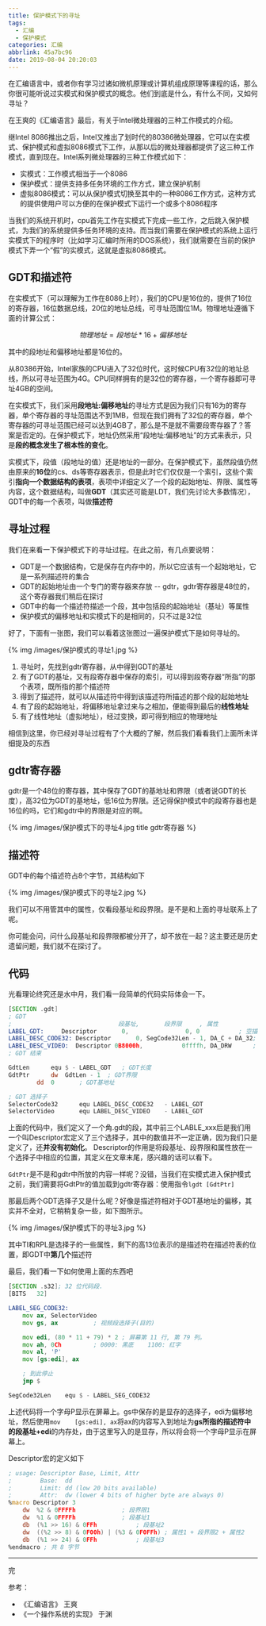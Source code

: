 ```yaml
---
title: 保护模式下的寻址
tags:
  - 汇编
  - 保护模式
categories: 汇编
abbrlink: 45a7bc96
date: 2019-08-04 20:20:03
---
```


在汇编语言中，或者你有学习过诸如微机原理或计算机组成原理等课程的话，那么你很可能听说过实模式和保护模式的概念。他们到底是什么，有什么不同，又如何寻址？

在王爽的《汇编语言》最后，有关于Intel微处理器的三种工作模式的介绍。

继Intel 8086推出之后，Intel又推出了划时代的80386微处理器，它可以在实模式、保护模式和虚拟8086模式下工作，从那以后的微处理器都提供了这三种工作模式，直到现在。Intel系列微处理器的三种工作模式如下：

- 实模式：工作模式相当于一个8086
- 保护模式：提供支持多任务环境的工作方式，建立保护机制
- 虚拟8086模式：可以从保护模式切换至其中的一种8086工作方式，这种方式的提供使用户可以方便的在保护模式下运行一个或多个8086程序

当我们的系统开机时，cpu首先工作在实模式下完成一些工作，之后跳入保护模式，为我们的系统提供多任务环境的支持。而当我们需要在保护模式的系统上运行实模式下的程序时（比如学习汇编时所用的DOS系统），我们就需要在当前的保护模式下弄一个“假”的实模式，这就是虚拟8086模式。

## GDT和描述符

在实模式下（可以理解为工作在8086上时），我们的CPU是16位的，提供了16位的寄存器，16位数据总线，20位的地址总线，可寻址范围位1M。物理地址遵循下面的计算公式：

$$
物理地址 = 段地址 * 16 + 偏移地址
$$

其中的段地址和偏移地址都是16位的。

从80386开始，Intel家族的CPU进入了32位时代，这时候CPU有32位的地址总线，所以可寻址范围为4G。CPU同样拥有的是32位的寄存器，一个寄存器即可寻址4GB的空间。

在实模式下，我们采用**段地址:偏移地址**的寻址方式是因为我们只有16为的寄存器，单个寄存器的寻址范围达不到1MB，但现在我们拥有了32位的寄存器，单个寄存器的可寻址范围已经可以达到4GB了，那么是不是就不需要段寄存器了？答案是否定的。在保护模式下，地址仍然采用“段地址:偏移地址”的方式来表示，只是**段的概念发生了根本性的变化**。

实模式下，段值（段地址的值）还是地址的一部分。在保护模式下，虽然段值仍然由原来的**16位**的cs、ds等寄存器表示，但是此时它们仅仅是一个索引，这些个索引**指向一个数据结构的表项**，表项中详细定义了一个段的起始地址、界限、属性等内容，这个数据结构，叫做**GDT**（其实还可能是LDT，我们先讨论大多数情况），GDT中的每一个表项，叫做**描述符**

## 寻址过程

我们在来看一下保护模式下的寻址过程。在此之前，有几点要说明：

- GDT是一个数据结构，它是保存在内存中的，所以它应该有一个起始地址，它是一系列描述符的集合
- GDT的起始地址由一个专门的寄存器来存放 -- gdtr，gdtr寄存器是48位的，这个寄存器我们稍后在探讨
- GDT中的每一个描述符描述一个段，其中包括段的起始地址（基址）等属性
- 保护模式的偏移地址和实模式下的是相同的，只不过是32位

好了，下面有一张图，我们可以看着这张图过一遍保护模式下是如何寻址的。

{% img /images/保护模式的寻址1.jpg %}

1. 寻址时，先找到gdtr寄存器，从中得到GDT的基址
2. 有了GDT的基址，又有段寄存器中保存的索引，可以得到段寄存器“所指”的那个表项，既所指的那个描述符
3. 得到了描述符，就可以从描述符中得到该描述符所描述的那个段的起始地址
4. 有了段的起始地址，将偏移地址拿过来与之相加，便能得到最后的**线性地址**
5. 有了线性地址（虚拟地址），经过变换，即可得到相应的物理地址

相信到这里，你已经对寻址过程有了个大概的了解，然后我们看看我们上面所未详细提及的东西

## gdtr寄存器

gdtr是一个48位的寄存器，其中保存了GDT的基地址和界限（或者说GDT的长度），高32位为GDT的基地址，低16位为界限。还记得保护模式中的段寄存器也是16位的吗，它们和gdtr中的界限是对应的啊。

{% img /images/保护模式下的寻址4.jpg title gdtr寄存器 %}

## 描述符

GDT中的每个描述符占8个字节，其结构如下

{% img /images/保护模式下的寻址2.jpg %}

我们可以不用管其中的属性，仅看段基址和段界限。是不是和上面的寻址联系上了呢。

你可能会问，问什么段基址和段界限都被分开了，却不放在一起？这主要还是历史遗留问题，我们就不在探讨了。


## 代码

光看理论终究还是水中月，我们看一段简单的代码实际体会一下。


```asm
[SECTION .gdt]
; GDT
;                              段基址,       段界限     , 属性
LABEL_GDT:	   Descriptor       0,                0, 0           ; 空描述符
LABEL_DESC_CODE32: Descriptor       0, SegCode32Len - 1, DA_C + DA_32; 非一致代码段
LABEL_DESC_VIDEO:  Descriptor 0B8000h,           0ffffh, DA_DRW	     ; 显存首地址
; GDT 结束

GdtLen		equ	$ - LABEL_GDT	; GDT长度
GdtPtr		dw	GdtLen - 1	; GDT界限
		dd	0		; GDT基地址

; GDT 选择子
SelectorCode32		equ	LABEL_DESC_CODE32	- LABEL_GDT
SelectorVideo		equ	LABEL_DESC_VIDEO	- LABEL_GDT
```

上面的代码中，我们定义了一个角.gdt的段，其中前三个LABLE_xxx后是我们用一个叫Descriptor宏定义了三个选择子，其中的数值并不一定正确，因为我们只是定义了，还**并没有初始化**。 Descriptor的作用是将段基址、段界限和属性放在一个选择子中相应的位置，其定义在文章末尾，感兴趣的话可以看下。

`GdtPtr`是不是和gdtr中所放的内容一样呢？没错，当我们在实模式进入保护模式之前，我们需要将GdtPtr的值加载到gdtr寄存器：使用指令`lgdt [GdtPtr]`

那最后两个GDT选择子又是什么呢？好像是描述符相对于GDT基地址的偏移，其实并不全对，它稍稍复杂一些，如下图所示。

{% img /images/保护模式下的寻址3.jpg %}

其中TI和RPL是选择子的一些属性，剩下的高13位表示的是描述符在描述符表的位置，即GDT中**第几个**描述符

最后，我们看一下如何使用上面的东西吧

```asm
[SECTION .s32]; 32 位代码段. 
[BITS	32]

LABEL_SEG_CODE32:
	mov	ax, SelectorVideo
	mov	gs, ax			; 视频段选择子(目的)

	mov	edi, (80 * 11 + 79) * 2	; 屏幕第 11 行, 第 79 列。
	mov	ah, 0Ch			; 0000: 黑底    1100: 红字
	mov	al, 'P'
	mov	[gs:edi], ax

	; 到此停止
	jmp	$

SegCode32Len	equ	$ - LABEL_SEG_CODE32
```

上述代码将一个字母P显示在屏幕上。gs中保存的是显存的选择子，edi为偏移地址，然后使用`mov	[gs:edi], ax`将ax的内容写入到地址为**gs所指的描述符中的段基址+edi**的内存处，由于这里写入的是显存，所以将会将一个字母P显示在屏幕上。

Descriptor宏的定义如下
```asm
; usage: Descriptor Base, Limit, Attr
;        Base:  dd
;        Limit: dd (low 20 bits available)
;        Attr:  dw (lower 4 bits of higher byte are always 0)
%macro Descriptor 3
	dw	%2 & 0FFFFh				; 段界限1
	dw	%1 & 0FFFFh				; 段基址1
	db	(%1 >> 16) & 0FFh			; 段基址2
	dw	((%2 >> 8) & 0F00h) | (%3 & 0F0FFh)	; 属性1 + 段界限2 + 属性2
	db	(%1 >> 24) & 0FFh			; 段基址3
%endmacro ; 共 8 字节
```

---

完

参考：
- 《汇编语言》 王爽
- 《一个操作系统的实现》 于渊